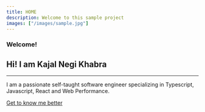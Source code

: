 ```yaml
---
title: HOME
description: Welcome to this sample project
images: ["/images/sample.jpg"]
---
```

### Welcome!
<h2>Hi! I am Kajal Negi Khabra</h2>
<hr>

I am a passionate self-taught software engineer specializing in Typescript, Javascript, React and 
Web Performance.

[Get to know me better](/about "Get to know me better")
